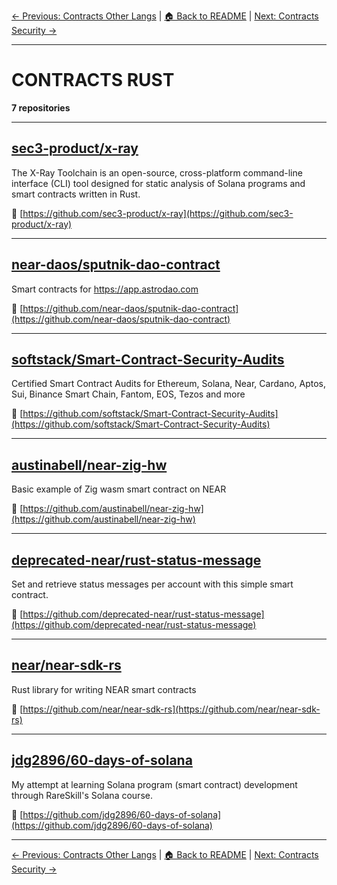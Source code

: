 [← Previous: Contracts Other Langs](contracts-other-langs.txt) | [🏠 Back to README](../README.md) | [Next: Contracts Security →](contracts-security.txt)

---

# CONTRACTS RUST

**7 repositories**

---

## [sec3-product/x-ray](https://github.com/sec3-product/x-ray)

The X-Ray Toolchain is an open-source, cross-platform command-line interface (CLI) tool designed for static analysis of Solana programs and smart contracts written in Rust.

🔗 [https://github.com/sec3-product/x-ray](https://github.com/sec3-product/x-ray)

---

## [near-daos/sputnik-dao-contract](https://github.com/near-daos/sputnik-dao-contract)

Smart contracts for https://app.astrodao.com

🔗 [https://github.com/near-daos/sputnik-dao-contract](https://github.com/near-daos/sputnik-dao-contract)

---

## [softstack/Smart-Contract-Security-Audits](https://github.com/softstack/Smart-Contract-Security-Audits)

Certified Smart Contract Audits for Ethereum, Solana, Near, Cardano, Aptos, Sui, Binance Smart Chain, Fantom, EOS, Tezos and more

🔗 [https://github.com/softstack/Smart-Contract-Security-Audits](https://github.com/softstack/Smart-Contract-Security-Audits)

---

## [austinabell/near-zig-hw](https://github.com/austinabell/near-zig-hw)

Basic example of Zig wasm smart contract on NEAR

🔗 [https://github.com/austinabell/near-zig-hw](https://github.com/austinabell/near-zig-hw)

---

## [deprecated-near/rust-status-message](https://github.com/deprecated-near/rust-status-message)

Set and retrieve status messages per account with this simple smart contract.

🔗 [https://github.com/deprecated-near/rust-status-message](https://github.com/deprecated-near/rust-status-message)

---

## [near/near-sdk-rs](https://github.com/near/near-sdk-rs)

Rust library for writing NEAR smart contracts

🔗 [https://github.com/near/near-sdk-rs](https://github.com/near/near-sdk-rs)

---

## [jdg2896/60-days-of-solana](https://github.com/jdg2896/60-days-of-solana)

My attempt at learning Solana program (smart contract) development through RareSkill's Solana course.

🔗 [https://github.com/jdg2896/60-days-of-solana](https://github.com/jdg2896/60-days-of-solana)

---


[← Previous: Contracts Other Langs](contracts-other-langs.txt) | [🏠 Back to README](../README.md) | [Next: Contracts Security →](contracts-security.txt)
